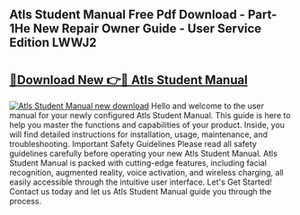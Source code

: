 ## Atls Student Manual Free Pdf Download - Part-1He New Repair Owner Guide - User Service Edition LWWJ2

# <h2><a href="http://bc24261.oget.top/?id=Atls+Student+Manual">🔗Download New 👉🔴 Atls Student Manual</a></h2>

[![Atls Student Manual new download](https://i.imgur.com/5g1atiW.png)](http://bc24261.oget.top/?id=Atls+Student+Manual)
Hello and welcome to the user manual for your newly configured Atls Student Manual. This guide is here to help you master the functions and capabilities of your product. Inside, you will find detailed instructions for installation, usage, maintenance, and troubleshooting. Important Safety Guidelines Please read all safety guidelines carefully before operating your new Atls Student Manual. Atls Student Manual is packed with cutting-edge features, including facial recognition, augmented reality, voice activation, and wireless charging, all easily accessible through the intuitive user interface. Let's Get Started! Contact us today and let us Atls Student Manual guide you through the process.
